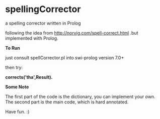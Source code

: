 # spellingCorrector
a spelling corrector written in Prolog

following the idea from http://norvig.com/spell-correct.html
.but implemented with Prolog.

**To Run**

just consult spellCorrector.pl into swi-prolog version 7.0+

then try: 

**corrects('tha',Result).**


**Some Note**

The first part of the code is the dictionary, you can implement your own.
The second part is the main code, which is hard annotated.

Have fun. :)

